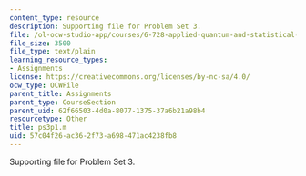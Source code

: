 ```yaml
---
content_type: resource
description: Supporting file for Problem Set 3.
file: /ol-ocw-studio-app/courses/6-728-applied-quantum-and-statistical-physics-fall-2006/57c04f26ac362f73a698471ac4238fb8_ps3p1.m
file_size: 3500
file_type: text/plain
learning_resource_types:
- Assignments
license: https://creativecommons.org/licenses/by-nc-sa/4.0/
ocw_type: OCWFile
parent_title: Assignments
parent_type: CourseSection
parent_uid: 62f66503-4d0a-8077-1375-37a6b21a98b4
resourcetype: Other
title: ps3p1.m
uid: 57c04f26-ac36-2f73-a698-471ac4238fb8
---
```

Supporting file for Problem Set 3.